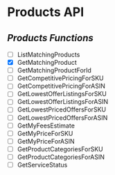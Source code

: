 # Products API

## *Products Functions*

- [ ] ListMatchingProducts
- [x] GetMatchingProduct
- [ ] GetMatchingProductForId
- [ ] GetCompetitivePricingForSKU
- [ ] GetCompetitivePricingForASIN
- [ ] GetLowestOfferListingsForSKU
- [ ] GetLowestOfferListingsForASIN
- [ ] GetLowestPricedOffersForSKU
- [ ] GetLowestPricedOffersForASIN
- [ ] GetMyFeesEstimate
- [ ] GetMyPriceForSKU
- [ ] GetMyPriceForASIN
- [ ] GetProductCategoriesForSKU
- [ ] GetProductCategoriesForASIN
- [ ] GetServiceStatus
